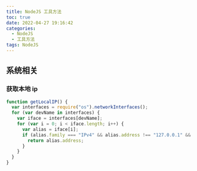 ```yaml
---
title: NodeJS 工具方法
toc: true
date: 2022-04-27 19:16:42
categories:
  - NodeJS
  - 工具方法
tags: NodeJS
---
```


<div></div>

<!-- more -->

## 系统相关

### 获取本地 ip
```javaScript
function getLocalIP() {
  var interfaces = require("os").networkInterfaces();
  for (var devName in interfaces) {
    var iface = interfaces[devName];
    for (var i = 0; i < iface.length; i++) {
      var alias = iface[i];
      if (alias.family === "IPv4" && alias.address !== "127.0.0.1" && !alias.internal) {
        return alias.address;
      }
    }
  }
}
```

